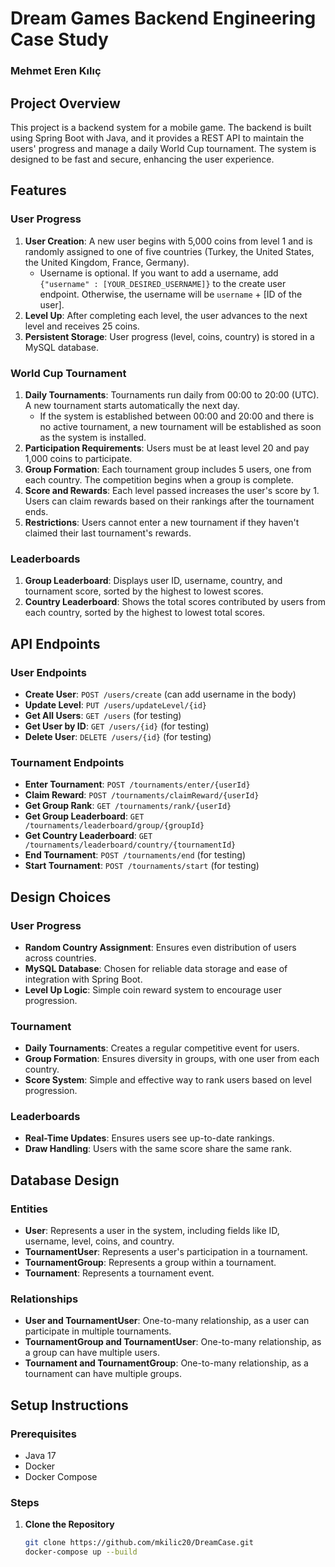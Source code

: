 # Dream Games Backend Engineering Case Study
### Mehmet Eren Kılıç
## Project Overview
This project is a backend system for a mobile game. The backend is built using Spring Boot with Java, and it provides a REST API to maintain the users' progress and manage a daily World Cup tournament. The system is designed to be fast and secure, enhancing the user experience.

## Features
### User Progress
1. **User Creation**: A new user begins with 5,000 coins from level 1 and is randomly assigned to one of five countries (Turkey, the United States, the United Kingdom, France, Germany).
   - Username is optional. If you want to add a username, add `{"username" : [YOUR_DESIRED_USERNAME]}` to the create user endpoint. Otherwise, the username will be `username` + [ID of the user].
2. **Level Up**: After completing each level, the user advances to the next level and receives 25 coins.
3. **Persistent Storage**: User progress (level, coins, country) is stored in a MySQL database.

### World Cup Tournament
1. **Daily Tournaments**: Tournaments run daily from 00:00 to 20:00 (UTC). A new tournament starts automatically the next day.
   - If the system is established between 00:00 and 20:00 and there is no active tournament, a new tournament will be established as soon as the system is installed.
2. **Participation Requirements**: Users must be at least level 20 and pay 1,000 coins to participate.
3. **Group Formation**: Each tournament group includes 5 users, one from each country. The competition begins when a group is complete.
4. **Score and Rewards**: Each level passed increases the user's score by 1. Users can claim rewards based on their rankings after the tournament ends.
5. **Restrictions**: Users cannot enter a new tournament if they haven't claimed their last tournament's rewards.

### Leaderboards
1. **Group Leaderboard**: Displays user ID, username, country, and tournament score, sorted by the highest to lowest scores.
2. **Country Leaderboard**: Shows the total scores contributed by users from each country, sorted by the highest to lowest total scores.

## API Endpoints
### User Endpoints
- **Create User**: `POST /users/create` (can add username in the body)
- **Update Level**: `PUT /users/updateLevel/{id}`
- **Get All Users**: `GET /users` (for testing)
- **Get User by ID**: `GET /users/{id}` (for testing)
- **Delete User**: `DELETE /users/{id}` (for testing)

### Tournament Endpoints
- **Enter Tournament**: `POST /tournaments/enter/{userId}`
- **Claim Reward**: `POST /tournaments/claimReward/{userId}`
- **Get Group Rank**: `GET /tournaments/rank/{userId}`
- **Get Group Leaderboard**: `GET /tournaments/leaderboard/group/{groupId}`
- **Get Country Leaderboard**: `GET /tournaments/leaderboard/country/{tournamentId}`
- **End Tournament**: `POST /tournaments/end` (for testing)
- **Start Tournament**: `POST /tournaments/start` (for testing)

## Design Choices
### User Progress
- **Random Country Assignment**: Ensures even distribution of users across countries.
- **MySQL Database**: Chosen for reliable data storage and ease of integration with Spring Boot.
- **Level Up Logic**: Simple coin reward system to encourage user progression.

### Tournament
- **Daily Tournaments**: Creates a regular competitive event for users.
- **Group Formation**: Ensures diversity in groups, with one user from each country.
- **Score System**: Simple and effective way to rank users based on level progression.

### Leaderboards
- **Real-Time Updates**: Ensures users see up-to-date rankings.
- **Draw Handling**: Users with the same score share the same rank.

## Database Design
### Entities
- **User**: Represents a user in the system, including fields like ID, username, level, coins, and country.
- **TournamentUser**: Represents a user's participation in a tournament.
- **TournamentGroup**: Represents a group within a tournament.
- **Tournament**: Represents a tournament event.

### Relationships
- **User and TournamentUser**: One-to-many relationship, as a user can participate in multiple tournaments.
- **TournamentGroup and TournamentUser**: One-to-many relationship, as a group can have multiple users.
- **Tournament and TournamentGroup**: One-to-many relationship, as a tournament can have multiple groups.

## Setup Instructions
### Prerequisites
- Java 17
- Docker
- Docker Compose

### Steps
1. **Clone the Repository**
   ```bash
   git clone https://github.com/mkilic20/DreamCase.git
   docker-compose up --build
